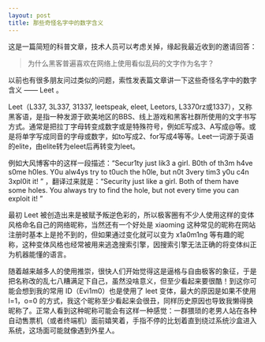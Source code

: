 ```yaml
---
layout: post
title: 那些奇怪名字中的数字含义
---
```

这是一篇简短的科普文章，技术人员可以考虑关掉，缘起我最近收到的邀请回答：

> 为什么黑客普遍喜欢在网络上使用看似乱码的文字作为名字？

以前也有很多朋友问过类似的问题，索性发表篇文章讲一下这些奇怪名字中的数字含义 —— Leet 。

Leet（L337, 3L337, 31337, leetspeak, eleet, Leetors, L3370rz或1337），又称黑客语，是指一种发源于欧美地区的BBS、线上游戏和黑客社群所使用的文字书写方式。通常是把拉丁字母转变成数字或是特殊符号，例如E写成3、A写成@等。或是将单字写成同音的字母或数字，如to写成2、for写成4等等。Leet一词源于英语的elite，由elite转为eleet后再转变为leet。

例如大风博客中的这样一段描述：“Secur1ty just lik3 a girl. B0th of th3m h4ve s0me h0les. Y0u alw4ys try to t0uch the h0le, but n0t 3very tim3 y0u c4n 3xpl0it it! ” ，翻译过来就是：“Security just like a girl. Both of them have some holes. You always try to find the hole, but not every time you can exploit it! ”

最初 Leet 被创造出来是被赋予叛逆色彩的，所以极客圈有不少人使用这样的变体风格命名自己的网络昵称，当然还有一个好处是 xiaoming 这种常见的昵称在网站注册时基本上是抢不到的，但如果通过变化就可以变为 x1a0m1ng 等有趣的昵称，这种变体风格也经常被用来逃逸搜索引擎，因搜索引擎无法正确的将变体纠正为机器能懂的语言。

随着越来越多人的使用推崇，很快人们开始觉得这是逼格与自由极客的象征，于是把名称改的乱七八糟满足下自己，虽然没啥意义，但至少看起来要很酷！到这你可能会想到我的常用 ID（Evi1m0）也是使用了 leet 变体，最大的原因是如果不使用 l=1，o=0 的方式，我这个昵称至少看起来会很丑，同样历史原因也导致我懒得换昵称了。正常人看到这种昵称可能会有这样一种感觉：一群猥琐的老男人站在各种自动售票机（或者终端机）面前嬉笑着，手指不停的比划着直到绕过系统沙盒进入系统，这场面可能就像遇到外星人。